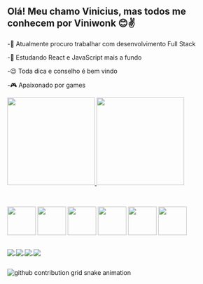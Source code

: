 ## Olá! Meu chamo Vinicius, mas todos me conhecem por Viniwonk 😊✌️

-🔎 Atualmente procuro trabalhar com desenvolvimento Full Stack

-📝 Estudando React e JavaScript mais a fundo

-😉 Toda dica e conselho é bem vindo

-🎮 Apaixonado por games

<div>
  <a href ="https://github.com/Viniwonk">
    <img height="200rem" src="https://github-readme-stats.vercel.app/api?username=Viniwonk&theme=omni&show_icons=true&hide_border=false&count_private=false">
    <img height="200rem" src="https://github-readme-stats.vercel.app/api/top-langs/?username=Viniwonk&theme=omni&show_icons=true&hide_border=false&layout=compact">
  </a>
</div>

##
<div style="display: inline_block"><br>
  <img align="center" height="65" width="65" src="https://cdn.jsdelivr.net/gh/devicons/devicon@latest/icons/javascript/javascript-original.svg">
  <img align="center" height="65" width="65" src="https://cdn.jsdelivr.net/gh/devicons/devicon@latest/icons/typescript/typescript-original.svg">
  <img align="center" height="65" width="65" src="https://cdn.jsdelivr.net/gh/devicons/devicon@latest/icons/react/react-original.svg">
  <img align="center" height="65" width="65" src="https://cdn.jsdelivr.net/gh/devicons/devicon@latest/icons/html5/html5-original-wordmark.svg">
  <img align="center" height="65" width="65" src="https://cdn.jsdelivr.net/gh/devicons/devicon@latest/icons/css3/css3-original-wordmark.svg">
  <img align="center" height="65" width="65" src="https://cdn.jsdelivr.net/gh/devicons/devicon@latest/icons/python/python-original.svg">

</div>

##
<div > 
<a href="https://discord.com/users/184025286935838721">
  <img align="center"src="https://img.shields.io/badge/Discord-7289DA?style=for-the-badge&logo=discord&logoColor=white">
</a>
<a href="https://www.instagram.com/viniciussini/"> 
  <img align="center"src="https://img.shields.io/badge/Instagram-E4405F?style=for-the-badge&logo=instagram&logoColor=white"> 
</a> 
<a href="https://www.linkedin.com/in/vinicius-sinigaglia/"> 
  <img align="center"src="https://img.shields.io/badge/LinkedIn-0077B5?style=for-the-badge&logo=linkedin&logoColor=white"> 
</a> 
<a href="mailto:vicimon15@gmail.com"> 
  <img align="center"src="https://img.shields.io/badge/Gmail-D14836?style=for-the-badge&logo=gmail&logoColor=white"> 
</a> 
</div>

##

<picture>
  <source media="(prefers-color-scheme: dark)" srcset="https://raw.githubusercontent.com/Viniwonk/Viniwonk/output/github-contribution-grid-snake-dark.svg">
  <source media="(prefers-color-scheme: light)" srcset="https://raw.githubusercontent.com/Viniwonk/Viniwonk/output/github-contribution-grid-snake.svg">
  <img alt="github contribution grid snake animation" src="https://raw.githubusercontent.com/YourUser/YourUser/output/github-contribution-grid-snake.svg">
</picture>
